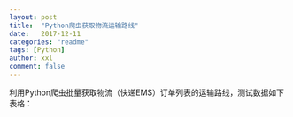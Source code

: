 ```yaml
---
layout: post
title:  "Python爬虫获取物流运输路线"
date:   2017-12-11
categories: "readme"
tags: [Python]
author: xxl
comment: false
---
```

利用Python爬虫批量获取物流（快递EMS）订单列表的运输路线，测试数据如下表格：
<table style="display:none">
    <tr>
        <td>序号</td> 
        <td>物流号</td> 
   </tr>
    <tr>
        <td >1</td>    
        <td >107834689****</td> 
    </tr>
    <tr>
        <td >2</td>  
        <td >107834689****</td>  
    </tr>
    <tr>
        <td >3</td>  
        <td >107834689****</td>  
    </tr>
    <tr>
        <td >*</td>  
        <td >107834689****</td>  
    </tr>
    <tr>
        <td >5</td>  
        <td >107834689****</td>  
    </tr>
</table>
